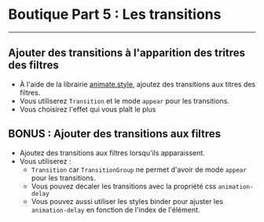 # Boutique Part 5 : Les transitions

---

## Ajouter des transitions à l'apparition des tritres des filtres

- À l'aide de la librairie [animate.style](https://animate.style/), ajoutez des transitions aux titres des filtres.
- Vous utiliserez `Transition` et le mode `appear` pour les transitions.
- Vous choisirez l'effet qui vous plaît le plus

## BONUS : Ajouter des transitions aux filtres
- Ajoutez des transitions aux filtres lorsqu'ils apparaissent.
- Vous utiliserez :
  - `Transition` car `TransitionGroup` ne permet d'avoir de mode `appear` pour les transitions.
  - Vous pouvez décaler les transitions avec la propriété css `animation-delay`
  - Vous pouvez aussi utiliser les styles binder pour ajuster les `animation-delay` en fonction de l'index de l'élément.
